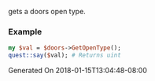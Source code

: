 gets a doors open type.
### Example

```perl
my $val = $doors->GetOpenType();
quest::say($val); # Returns uint
```


Generated On 2018-01-15T13:04:48-08:00
